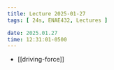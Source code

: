```yaml
---
title: Lecture 2025-01-27
tags: [ 24s, ENAE432, Lectures ]

date: 2025.01.27
time: 12:31:01-0500
---
```


- [[driving-force]]
